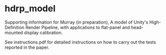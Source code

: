 # hdrp_model

Supporting information for Murray (in preparation), A model of Unity's High-Definition Render Pipeline, with applications to flat-panel and head-mounted display calibration.

See instructions.pdf for detailed instructions on how to carry out the tests reported in the paper.

